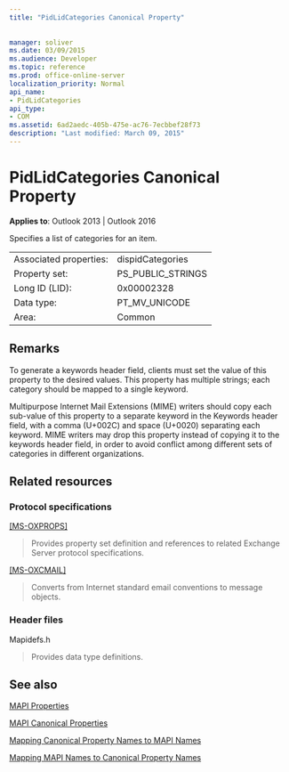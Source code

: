```yaml
---
title: "PidLidCategories Canonical Property"
 
 
manager: soliver
ms.date: 03/09/2015
ms.audience: Developer
ms.topic: reference
ms.prod: office-online-server
localization_priority: Normal
api_name:
- PidLidCategories
api_type:
- COM
ms.assetid: 6ad2aedc-405b-475e-ac76-7ecbbef28f73
description: "Last modified: March 09, 2015"
---
```


# PidLidCategories Canonical Property

  
  
**Applies to**: Outlook 2013 | Outlook 2016 
  
Specifies a list of categories for an item.
  
|||
|:-----|:-----|
|Associated properties:  <br/> |dispidCategories  <br/> |
|Property set:  <br/> |PS_PUBLIC_STRINGS  <br/> |
|Long ID (LID):  <br/> |0x00002328  <br/> |
|Data type:  <br/> |PT_MV_UNICODE  <br/> |
|Area:  <br/> |Common  <br/> |
   
## Remarks

To generate a keywords header field, clients must set the value of this property to the desired values. This property has multiple strings; each category should be mapped to a single keyword.
  
Multipurpose Internet Mail Extensions (MIME) writers should copy each sub-value of this property to a separate keyword in the Keywords header field, with a comma (U+002C) and space (U+0020) separating each keyword. MIME writers may drop this property instead of copying it to the keywords header field, in order to avoid conflict among different sets of categories in different organizations.
  
## Related resources

### Protocol specifications

[[MS-OXPROPS]](https://msdn.microsoft.com/library/f6ab1613-aefe-447d-a49c-18217230b148%28Office.15%29.aspx)
  
> Provides property set definition and references to related Exchange Server protocol specifications.
    
[[MS-OXCMAIL]](https://msdn.microsoft.com/library/b60d48db-183f-4bf5-a908-f584e62cb2d4%28Office.15%29.aspx)
  
> Converts from Internet standard email conventions to message objects.
    
### Header files

Mapidefs.h
  
> Provides data type definitions.
    
## See also



[MAPI Properties](mapi-properties.md)
  
[MAPI Canonical Properties](mapi-canonical-properties.md)
  
[Mapping Canonical Property Names to MAPI Names](mapping-canonical-property-names-to-mapi-names.md)
  
[Mapping MAPI Names to Canonical Property Names](mapping-mapi-names-to-canonical-property-names.md)

